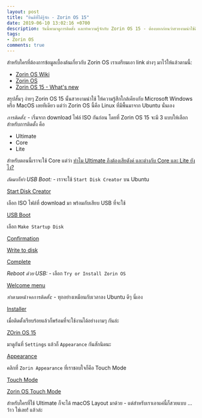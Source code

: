 ```yaml
---
layout: post
title: "ยินดีที่ได้รู้จัก - Zorin OS 15"
date: 2019-06-10 13:02:16 +0700
description: วันนี้พามาดูการติดตั้ง และทำความรู้จักกับ Zorin OS 15 - ต้องบอกก่อนว่าสวยงามน่าใช้ดีทีเดียว
tags:
- Zorin OS
comments: true
---
```

สำหรับใครที่ต้องการข้อมูลเบื้องต้นเกี่ยวกับ Zorin OS เราเตรียมเอา link ต่างๆ มาไว้ให้แล้วตามนี้:
- [Zorin OS Wiki](https://en.wikipedia.org/wiki/Zorin_OS)
- [Zorin OS](https://zorinos.com/)
- [Zorin OS 15 - What's new](https://zoringroup.com/blog/2019/06/05/zorin-os-15-is-here-faster-easier-more-connected/)

สรุปสั้นๆ ง่ายๆ Zorin OS 15 นั้นสวยงามน่าใช้ ให้ความรู้สึกใกล้เคียงกับ Microsoft Windows หรือ MacOS เลยทีเดียว แต่ว่า Zorin OS นี้คือ Linux ที่มีพื้นมาจาก Ubuntu นั่นเอง

*การติดตั้ง:* - เริ่มจาก download ไฟล์ ISO กันก่อน โดยที่ Zorin OS 15 จะมี 3 แบบให้เลือกสำหรับการติดตั้ง คือ
- Ultimate
- Core
- Lite

สำหรับตอนนี้เราจะใช้ Core แต่ว่า [ทำไม Ultimate ถึงต้องเสียตังค์ และต่างกับ Core และ Lite ยังไง?](https://zorinos.com/ultimate/)

*ถัดมาก็ทำ USB Boot:* - เราจะใช้ `Start Disk Creator` บน Ubuntu

[Start Disk Creator](https://res.cloudinary.com/sdees-reallife/image/upload/v1559952327/Screenshot_from_2019-06-08_06-58-46.png)

เลือก ISO ไฟล์ที่ download มา พร้อมกับเสียบ USB ที่จะใช้

[USB Boot](https://res.cloudinary.com/sdees-reallife/image/upload/v1559952314/Screenshot_from_2019-06-08_06-57-09.png)

เลือก `Make Startup Disk`

[Confirmation](https://res.cloudinary.com/sdees-reallife/image/upload/v1559952334/Screenshot_from_2019-06-08_06-59-45.png)

[Write to disk](https://res.cloudinary.com/sdees-reallife/image/upload/v1559952433/Screenshot_from_2019-06-08_07-06-26.png)

[Complete](https://res.cloudinary.com/sdees-reallife/image/upload/v1559952439/Screenshot_from_2019-06-08_07-06-51.png)

*Reboot ด้วย USB:* - เลือก `Try or Install Zorin OS`

[Welcome menu](https://res.cloudinary.com/sdees-reallife/image/upload/v1560162358/welcome-menu.png)

*ทำตามหน้าจอการติดตั้ง:* - ทุกอย่างเหมือนกับเวลาลง Ubuntu ดีๆ นี่เอง

[Installer](https://res.cloudinary.com/sdees-reallife/image/upload/v1560162367/installer.png)

เมื่อติดตั้งเรียบร้อยแล้วก็พร้อมที่จะใช้งานได้อย่างงามๆ กันล่ะ

[ZOrin OS 15](https://res.cloudinary.com/sdees-reallife/image/upload/v1559952344/Screenshot_from_2019-06-08_07-02-52.png)

มาดูกันที่ `Settings` แล้วก็ `Appearance` กันสักนิดนะ

[Appearance](https://res.cloudinary.com/sdees-reallife/image/upload/v1560157190/Screenshot_from_2019-06-10_15-57-39.png)

คลิกที่ `Zorin Appearance` ที่เราชอบใจก็คือ Touch Mode

[Touch Mode](https://res.cloudinary.com/sdees-reallife/image/upload/v1560157209/Screenshot_from_2019-06-10_15-58-42.png)

[Zorin OS Touch Mode](https://res.cloudinary.com/sdees-reallife/image/upload/v1560157217/Screenshot_from_2019-06-10_15-59-05.png)

สำหรับใครที่ใช้ Ultimate ก็จะได้ macOS Layout มาด้วย - แต่สำหรับเราเอาแค่นี้ก็สวยแบบ ... ว้าว ใช่เลย! แล้วล่ะ
